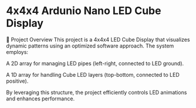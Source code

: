 # 4x4x4 Ardunio Nano LED Cube Display

📌 Project Overview
This project is a 4x4x4 LED Cube Display that visualizes dynamic patterns using an optimized software approach. The system employs:

A 2D array for managing LED pipes (left-right, connected to LED ground).

A 1D array for handling Cube LED layers (top-bottom, connected to LED positive).

By leveraging this structure, the project efficiently controls LED animations and enhances performance.


